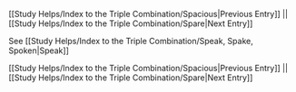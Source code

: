 [[Study Helps/Index to the Triple Combination/Spacious|Previous Entry]]  ||  [[Study Helps/Index to the Triple Combination/Spare|Next Entry]]

 See [[Study Helps/Index to the Triple Combination/Speak, Spake, Spoken|Speak]]

[[Study Helps/Index to the Triple Combination/Spacious|Previous Entry]]  ||  [[Study Helps/Index to the Triple Combination/Spare|Next Entry]]